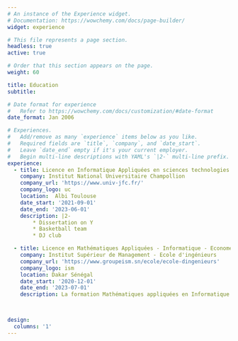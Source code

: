 ```yaml
---
# An instance of the Experience widget.
# Documentation: https://wowchemy.com/docs/page-builder/
widget: experience

# This file represents a page section.
headless: true
active: true

# Order that this section appears on the page.
weight: 60

title: Education
subtitle:

# Date format for experience
#   Refer to https://wowchemy.com/docs/customization/#date-format
date_format: Jan 2006

# Experiences.
#   Add/remove as many `experience` items below as you like.
#   Required fields are `title`, `company`, and `date_start`.
#   Leave `date_end` empty if it's your current employer.
#   Begin multi-line descriptions with YAML's `|2-` multi-line prefix.
experience:
  - title: Licence en Informatique Appliquées en sciences technologies et santé
    company: Institut National Universitaire Champollion
    company_url: 'https://www.univ-jfc.fr/'
    company_logo: uc
    location:  Albi Toulouse
    date_start: '2021-09-01'
    date_end: '2023-06-01'
    description: |2-
        * Dissertation on Y
        * Basketball team
        * DJ club

  - title: Licence en Mathématiques Appliquées - Informatique - Econométrie
    company: Institut Supérieur de Management - Ecole d'ingénieurs
    company_url: 'https://www.groupeism.sn/ecole/ecole-dingenieurs'
    company_logo: ism
    location: Dakar Sénégal
    date_start: '2020-12-01'
    date_end: '2023-07-01'
    description: La formation Mathématiques appliquées en Informatique et Économétrie proposé par le groupe ISM m'a permis d'acquérir de solides connaissances, permettant d'analyser les situations économiques en s'appuyant sur des outils mathématiques. 
    


design:
  columns: '1'
---
```

